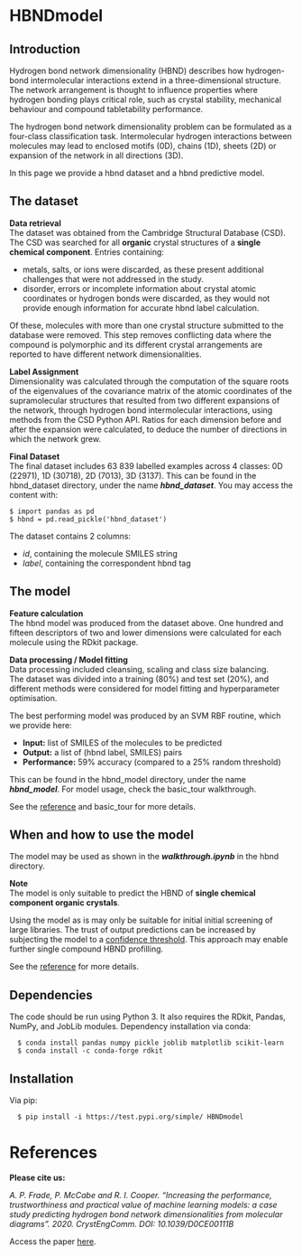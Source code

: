 # HBNDmodel

## Introduction  
Hydrogen bond network dimensionality (HBND) describes how hydrogen-bond intermolecular interactions extend in a three-dimensional structure. The network arrangement is thought to influence properties where hydrogen bonding plays critical  role, such as crystal stability, mechanical  behaviour  and compound tabletability performance.  

The hydrogen bond network dimensionality problem can be formulated as a four-class classification task. Intermolecular hydrogen interactions between molecules may lead to enclosed motifs (0D), chains (1D), sheets (2D) or expansion of the network in all directions (3D).  

In this page we provide a hbnd dataset and a hbnd predictive model.   

## The dataset  

**Data retrieval**  
The dataset was obtained from the Cambridge Structural Database (CSD). The CSD was searched for all **organic** crystal structures of a **single chemical component**. Entries containing:  
- metals, salts, or ions were discarded, as these present additional challenges that were not addressed in the study.   
- disorder, errors or incomplete information about crystal atomic coordinates or hydrogen bonds were discarded, as they would not provide enough information for accurate hbnd label calculation.   

Of these, molecules with more than one crystal structure submitted to the database were removed. This step removes conflicting data where the compound is polymorphic and its different crystal arrangements are reported to have different network dimensionalities. 

**Label Assignment**   
Dimensionality was calculated through the computation of the square roots of the eigenvalues of the covariance matrix of the atomic coordinates of the supramolecular structures that resulted from two different expansions of the network, through hydrogen bond intermolecular interactions, using methods from the CSD Python API. Ratios for each dimension before and after the expansion were calculated, to deduce the number of directions in which the network grew.  

**Final Dataset**   
The final dataset includes 63 839 labelled examples across 4 classes: 0D (22971), 1D (30718), 2D (7013), 3D (3137). This can be found in the hbnd_dataset directory, under the name ***hbnd_dataset***. You may access the content with:  

	$ import pandas as pd
	$ hbnd = pd.read_pickle('hbnd_dataset')
	
The dataset contains 2 columns:   
- *id*, containing the molecule SMILES string  
- *label*, containing the correspondent hbnd tag  

## The model

**Feature calculation**  
The hbnd model was produced from the dataset above. One hundred and fifteen descriptors of two
and lower dimensions were calculated for each molecule using the RDkit package. 

**Data processing / Model fitting**  
Data processing included cleansing, scaling and class size balancing.   
The dataset was divided into a training (80%) and test set (20%), and different methods were considered for model fitting and hyperparameter optimisation.

The best performing model was produced by an SVM RBF routine, which we provide here:  
- **Input:** list of SMILES of the molecules to be predicted  
- **Output:** a list of (hbnd label, SMILES) pairs  
- **Performance:** 59% accuracy (compared to a 25% random threshold)  

This can be found in the hbnd_model directory, under the name ***hbnd_model***. For model usage, check the basic_tour walkthrough.  

See the [reference](https://pubs.rsc.org/en/content/articlelanding/2020/ce/d0ce00111b#!divAbstract) and basic_tour for more details. 

## When and how to use the model   

The model may be used as shown in the ***walkthrough.ipynb*** in the hbnd directory.  

**Note**  
The model is only suitable to predict the HBND of **single chemical component organic crystals**.   

Using the model as is may only be suitable for initial initial screening of large libraries. The trust of output predictions can be increased by subjecting the model to a [confidence threshold](https://github.com/apfrade/ConfidenceMeasure/blob/master/README.md). This approach may enable further single compound HBND profilling.  

See the [reference](https://pubs.rsc.org/en/content/articlelanding/2020/ce/d0ce00111b#!divAbstract) for more details. 

## Dependencies   
The code should be run using Python 3. It also requires the RDkit, Pandas, NumPy, and JobLib modules. Dependency installation via conda:  

      $ conda install pandas numpy pickle joblib matplotlib scikit-learn
      $ conda install -c conda-forge rdkit

## Installation  
Via pip:

      $ pip install -i https://test.pypi.org/simple/ HBNDmodel  
	  
# References   

**Please cite us:**  

*A. P. Frade, P. McCabe and R. I. Cooper. “Increasing the performance, trustworthiness and practical value of machine learning models: a case study predicting hydrogen bond network dimensionalities from molecular diagrams”. 2020. CrystEngComm. DOI: 10.1039/D0CE00111B* 

Access the paper [here](https://pubs.rsc.org/en/content/articlelanding/2020/ce/d0ce00111b#!divAbstract).
